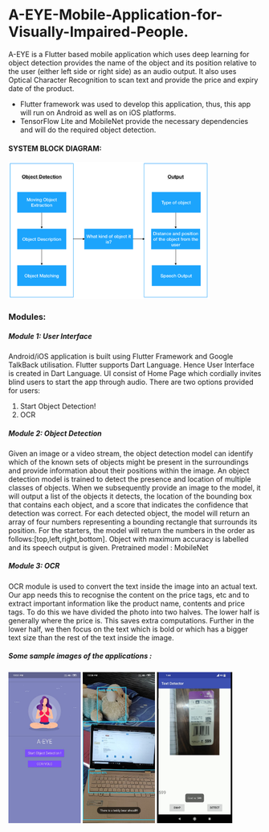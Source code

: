 # A-EYE-Mobile-Application-for-Visually-Impaired-People.
A-EYE is a Flutter based mobile application which uses deep learning for object detection provides the name of the object and its position relative to the user (either left side or right side) as an audio output. It also uses Optical Character Recognition to scan text and provide the price and expiry date of the product.    

- Flutter framework was used to develop this application, thus, this app will run on Android as well as on iOS platforms.  
- TensorFlow Lite and MobileNet provide the necessary dependencies and will do the required object detection.    

#### SYSTEM BLOCK DIAGRAM:  
<img src="images/block_diagram.png" width="400" alt="my image">

### Modules:  
##### Module 1:  User Interface  
Android/iOS application is built using Flutter Framework and Google TalkBack utilisation. Flutter supports Dart Language. Hence User Interface is created in Dart Language. UI consist of Home Page which cordially invites blind users to start the app through audio. There are two options provided for users:    
1) Start Object Detection!  
2) OCR  
  
##### Module 2:  Object Detection  
Given an image or a video stream, the object detection model can identify which of the known sets of objects might be present in the surroundings and provide information about their positions within the image. An object detection model is trained to detect the presence and location of multiple classes of objects. When we subsequently provide an image to the model, it will output a list of the objects it detects, the location of the bounding box that contains each object, and a score that indicates the confidence that detection was correct.
For each detected object, the model will return an array of four numbers representing a bounding rectangle that surrounds its position. For the starters, the model will return the numbers in the order as follows:[top,left,right,bottom].
Object with maximum accuracy is labelled and its speech output is given.
Pretrained model : MobileNet  
  
##### Module 3:  OCR  
OCR module is used to convert the text inside the image into an actual text. Our app needs this to recognise the content on the price tags, etc and to extract important information like the product name, contents and price tags. 
To do this we have divided the photo into two halves. The lower half is generally where the price is. This saves extra computations. Further in the lower half, we then focus on the text which is bold or which has a bigger text size than the rest of the text inside the image.  
  
##### Some sample images of the applications :      
<img src="images/homepage.png" height="300" alt="my image">      <img src="images/object_detection.png" height="300" alt="my image">      <img src="images/ocr.png" height="300" alt="my image">  














